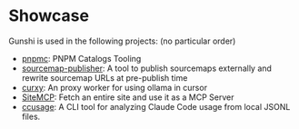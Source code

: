 # Showcase

Gunshi is used in the following projects:
(no particular order)

- [pnpmc](https://github.com/kazupon/pnpmc): PNPM Catalogs Tooling
- [sourcemap-publisher](https://github.com/es-tooling/sourcemap-publisher): A tool to publish sourcemaps externally and rewrite sourcemap URLs at pre-publish time
- [curxy](https://github.com/ryoppippi/curxy): An proxy worker for using ollama in cursor
- [SiteMCP](https://github.com/ryoppippi/sitemcp): Fetch an entire site and use it as a MCP Server
- [ccusage](https://github.com/ryoppippi/ccusage): A CLI tool for analyzing Claude Code usage from local JSONL files.
